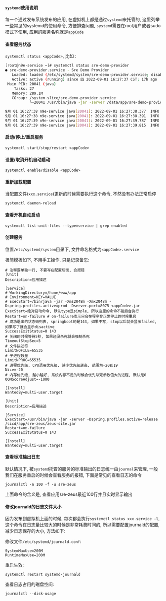 #### `systemd`使用说明

每一个通过发布系统发布的应用, 在虚拟机上都是通过`systemd`来托管的, 这里列举一些常见的systemd的使用命令, 方便排查问题, `systemd`需要在root用户或者sudo模式下使用, 应用的服务名称就是`appCode`

#### 查看服务状态

`systemctl status <appCode>`, 比如 :

```bash
[root@n9e-service ~]# systemctl status sre-demo-provider
● sre-demo-provider.service - Sre Demo Provider
   Loaded: loaded (/etc/systemd/system/sre-demo-provider.service; disabled; vendor preset: disabled)
   Active: active (running) since 四 2022-09-01 16:27:37 CST; 17h ago
 Main PID: 20041 (java)
    Tasks: 27
   Memory: 289.1M
   CGroup: /system.slice/sre-demo-provider.service
           └─20041 /usr/bin/java -jar -server /data/app/sre-demo-provider/sre-demo-provider.jar

9月 01 16:27:38 n9e-service java[20041]: 2022-09-01 16:27:38.377  INFO 20041 --- [           main] c.d.d.DemoProviderApplication            : Starting DemoProviderA... root in /)
9月 01 16:27:38 n9e-service java[20041]: 2022-09-01 16:27:38.391  INFO 20041 --- [           main] c.d.d.DemoProviderApplication            : No active profile set,...: "default"
9月 01 16:27:39 n9e-service java[20041]: 2022-09-01 16:27:39.787  INFO 20041 --- [           main] o.s.b.w.embedded.tomcat.TomcatWebServer  : Tomcat initialized wit...8085 (http)
9月 01 16:27:39 n9e-service java[20041]: 2022-09-01 16:27:39.815  INFO 20041 --- [           main] o.apache.catalina.core.StandardService   : Starting service [Tomcat]
```

#### 启动/停止/重启服务

```
systemctl start/stop/restart <appCode>
```

#### 设置/取消开机自动启动

```
systemctl enable/disable <appCode>
```

#### 重新加载配置

当配置文件(`xxx.service`)更新的时候需要执行这个命令, 不然没有办法正常启停

```
systemctl daemon-reload
```


#### 查看开机自动启动

```
systemctl list-unit-files --type=service | grep enabled
```

#### 创建服务

位置`/etc/systemd/system`目录下, 文件命名格式为`<appCode>.service`

极简模板如下, 不用手工操作, 只是记录备忘:

```
# 注释要单独一行, 不要写在配置后面, 会报错
[Unit]
Description=应用描述

[Service]
# WorkingDirectory=/home/www/app
# Environment=KEY=VALUE
# ExecStart=/bin/java -jar -Xms2048m -Xmx2048m -Dspring.profiles.active=prod -Dserver.port=8075 <appCode>.jar
ExecStart=绝对启动命令, 默认type是simple, 所以这里的命令不能后台执行
Restart=on-failure # on-failure表示只会在程序非正常停止的时候重启
# 成功退出的状态码列表, springboot的是143, 如果不写, stop以后就会显示failed, 如果写了就会显示disactive
SuccessExitStatus=0 143 
# 关闭的时候等待5秒, 如果还没杀死就会强制杀死
TimeoutStopSec=5
# 文件描述符
LimitNOFILE=65535
# 子进程数量
LimitNPROC=65535 
# 进程优先级, CPU调用优先级, 越小优先级越高, 范围为-20到19
Nice=-20
# 内存优先级, 越小越好, 系统内存不足的时候会优先杀死参数值大的进程, 默认是0
OOMScoreAdjust=-1000

[Install]
WantedBy=multi-user.target
```

```
[Unit]
Description=应用描述

[Service]
ExecStart=/usr/bin/java -jar -server -Dspring.profiles.active=release /cicd/app/sre-zeus/zeus-site.jar
Restart=on-failure
SuccessExitStatus=0 143

[Install]
WantedBy=multi-user.target
```


#### 查看标准输出日志

默认情况下,  被`systemd`托管的服务的标准输出的日志统一由`journal`来管理, 一般我们在服务重启的时候会查看服务的报错, 下面是常见的查看日志的命令

```
journalctl -n 100 -f -u sre-zeus
```

上面命令的含义是, 查看应用sre-zeus最近100行并且实时显示输出

#### 修改journald的日志文件大小

因为发布到虚拟机上面的时候, 每次都会执行`systemctl status xxx.service -l`, 这个命令在日志量比较大的时候是非常耗费时间的, 所以需要配置journald的配置, 减少日志保存的大小, 方法如下:

修改文件`/etc/systemd/journald.conf`:

```
SystemMaxUse=200M
RuntimeMaxUse=200M
```

重启生效:

```
systemctl restart systemd-journald
```

查看日志占用的磁盘空间:

```
journalctl --disk-usage
```
